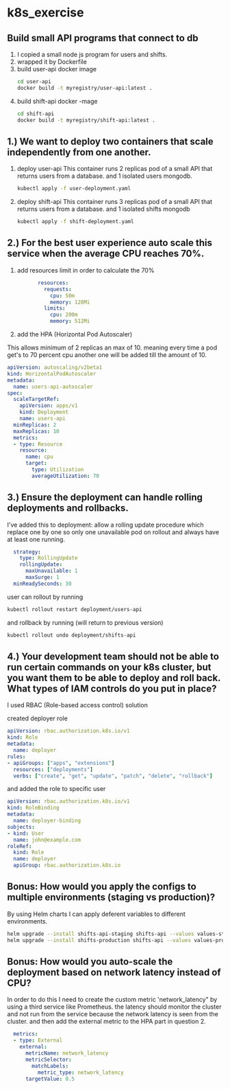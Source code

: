 # k8s_exercise

## Build small API programs that connect to db

1. I copied a small node js program for users and shifts.
2. wrapped it by Dockerfile
3. build user-api docker image
    ```bash
    cd user-api
    docker build -t myregistry/user-api:latest .
    ```
4. build shift-api docker -mage
    ```bash
    cd shift-api
    docker build -t myregistry/shift-api:latest .
    ```

## 1.) We want to deploy two containers that scale independently from one another.
1. deploy user-api
This container runs 2 replicas pod of a small API that returns users from a database. and 1 isolated users mongodb.

    ```bash
    kubectl apply -f user-deployment.yaml
    ```

2. deploy shift-api
This container runs 3 replicas pod of a small API that returns users from a database. and 1 isolated shifts mongodb

    ```bash
    kubectl apply -f shift-deployment.yaml
    ```


## 2.) For the best user experience auto scale this service when the average CPU reaches 70%.

1.  add resources limit in order to calculate the 70%

```yaml
          resources:
            requests:
              cpu: 50m
              memory: 128Mi
            limits:
              cpu: 200m
              memory: 512Mi
```

2. add the HPA (Horizontal Pod Autoscaler)

This allows minimum of 2 replicas an max of 10. meaning every time a pod get's to 70 percent cpu another one will be added till the amount of 10.

```yaml
apiVersion: autoscaling/v2beta1
kind: HorizontalPodAutoscaler
metadata:
  name: users-api-autoscaler
spec:
  scaleTargetRef:
    apiVersion: apps/v1
    kind: Deployment
    name: users-api
  minReplicas: 2
  maxReplicas: 10
  metrics:
  - type: Resource
    resource:
      name: cpu
      target:
        type: Utilization
        averageUtilization: 70
```

## 3.) Ensure the deployment can handle rolling deployments and rollbacks.

I've added this to deployment:
allow a rolling update procedure which replace one by one so only one unavailable pod on rollout and always have at least one running.

```yaml
  strategy:
    type: RollingUpdate
    rollingUpdate:
      maxUnavailable: 1
      maxSurge: 1
  minReadySeconds: 30
```

user can rollout by running
```bash
kubectl rollout restart deployment/users-api
```
and rollback by running (will return to previous version)

```bash
kubectl rollout undo deployment/shifts-api
```
## 4.) Your development team should not be able to run certain commands on your k8s cluster, but you want them to be able to deploy and roll back. What types of IAM controls do you put in place?

I used RBAC (Role-based access control) solution

created deployer role

```yaml
apiVersion: rbac.authorization.k8s.io/v1
kind: Role
metadata:
  name: deployer
rules:
- apiGroups: ["apps", "extensions"]
  resources: ["deployments"]
  verbs: ["create", "get", "update", "patch", "delete", "rollback"]
```

and added the role to specific user

```yaml
apiVersion: rbac.authorization.k8s.io/v1
kind: RoleBinding
metadata:
  name: deployer-binding
subjects:
- kind: User
  name: john@example.com
roleRef:
  kind: Role
  name: deployer
  apiGroup: rbac.authorization.k8s.io
```


## Bonus: How would you apply the configs to multiple environments (staging vs production)?
By using Helm charts I can apply deferent variables to different environments.

```bash
helm upgrade --install shifts-api-staging shifts-api --values values-staging.yaml
helm upgrade --install shifts-production shifts-api --values values-production.yaml
```
## Bonus: How would you auto-scale the deployment based on network latency instead of CPU?
In order to do this I need to create the custom metric 'network_latency" by using a third service like Prometheus.
the latency should monitor the cluster and not run from the service because the network latency is seen from the cluster.
and then add the external metric to the HPA part in question 2.

```yaml
  metrics:
  - type: External
    external:
      metricName: network_latency
      metricSelector:
        matchLabels:
          metric_type: network_latency
      targetValue: 0.5
```

